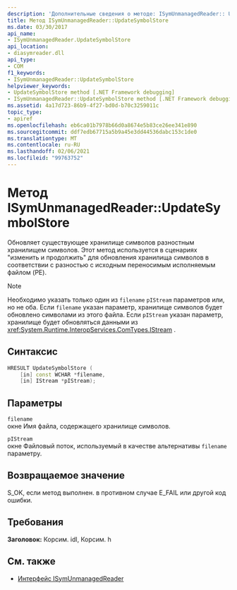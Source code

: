 ```yaml
---
description: 'Дополнительные сведения о методе: ISymUnmanagedReader:: UpdateSymbolStore'
title: Метод ISymUnmanagedReader::UpdateSymbolStore
ms.date: 03/30/2017
api_name:
- ISymUnmanagedReader.UpdateSymbolStore
api_location:
- diasymreader.dll
api_type:
- COM
f1_keywords:
- ISymUnmanagedReader::UpdateSymbolStore
helpviewer_keywords:
- UpdateSymbolStore method [.NET Framework debugging]
- ISymUnmanagedReader::UpdateSymbolStore method [.NET Framework debugging]
ms.assetid: 4a17d723-86b9-4f27-bd0d-b70c3259011c
topic_type:
- apiref
ms.openlocfilehash: eb6ca01b7978b66d0a8674e5b83ce26ee341e890
ms.sourcegitcommit: ddf7edb67715a5b9a45e3dd44536dabc153c1de0
ms.translationtype: MT
ms.contentlocale: ru-RU
ms.lasthandoff: 02/06/2021
ms.locfileid: "99763752"
---
```

# <a name="isymunmanagedreaderupdatesymbolstore-method"></a>Метод ISymUnmanagedReader::UpdateSymbolStore

Обновляет существующее хранилище символов разностным хранилищем символов. Этот метод используется в сценариях "изменить и продолжить" для обновления хранилища символов в соответствии с разностью с исходным переносимым исполняемым файлом (PE).  
  
> [!NOTE]
> Необходимо указать только один из `filename` `pIStream` параметров или, но не оба. Если `filename` указан параметр, хранилище символов будет обновлено символами из этого файла. Если `pIStream` указан параметр, хранилище будет обновляться данными из <xref:System.Runtime.InteropServices.ComTypes.IStream> .  
  
## <a name="syntax"></a>Синтаксис  
  
```cpp  
HRESULT UpdateSymbolStore (  
    [in] const WCHAR *filename,  
    [in] IStream *pIStream);  
```  
  
## <a name="parameters"></a>Параметры  

 `filename`  
 окне Имя файла, содержащего хранилище символов.  
  
 `pIStream`  
 окне Файловый поток, используемый в качестве альтернативы `filename` параметру.  
  
## <a name="return-value"></a>Возвращаемое значение  

 S_OK, если метод выполнен. в противном случае E_FAIL или другой код ошибки.  
  
## <a name="requirements"></a>Требования  

 **Заголовок:** Корсим. idl, Корсим. h  
  
## <a name="see-also"></a>См. также

- [Интерфейс ISymUnmanagedReader](isymunmanagedreader-interface.md)
